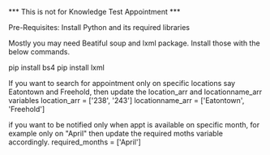 *** This is not for Knowledge Test Appointment ***

Pre-Requisites:
Install Python and its required libraries

Mostly you may need Beatiful soup and lxml package. Install those with the below commands.

pip install bs4
pip install lxml


If you want to search for appointment only on specific locations say Eatontown and Freehold, then update the location_arr and locationname_arr variables
location_arr = ['238', '243']
locationname_arr = ['Eatontown', 'Freehold']


if you want to be notified only when appt is available on specific month, for example only on "April" then update the required moths variable accordingly.
required_months = ['April']

